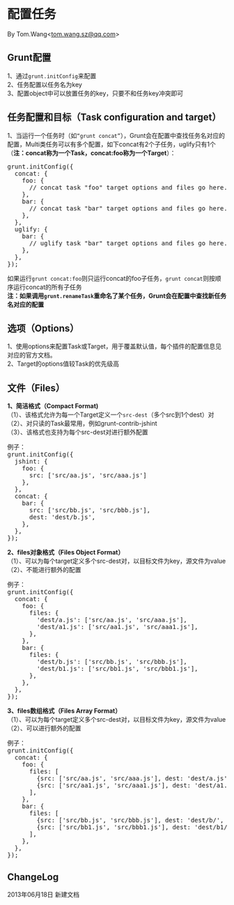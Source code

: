 # 配置任务 #
By Tom.Wang<tom.wang.sz@qq.com\>

## Grunt配置 ##
1、通过`grunt.initConfig`来配置  
2、任务配置以任务名为key  
3、配置object中可以放置任务的key，只要不和任务key冲突即可  

## 任务配置和目标（Task configuration and target） ##
1、当运行一个任务时（如`“grunt concat”`），Grunt会在配置中查找任务名对应的配置，Multi类任务可以有多个配置，如下concat有2个子任务，uglify只有1个（**注：concat称为一个Task，concat:foo称为一个Target**）：
<pre>
grunt.initConfig({
  concat: {
    foo: {
      // concat task "foo" target options and files go here.
    },
    bar: {
      // concat task "bar" target options and files go here.
    },
  },
  uglify: {
    bar: {
      // uglify task "bar" target options and files go here.
    },
  },
});
</pre>
如果运行`grunt concat:foo`则只运行concat的foo子任务，`grunt concat`则按顺序运行concat的所有子任务  
**注：如果调用`grunt.renameTask`重命名了某个任务，Grunt会在配置中查找新任务名对应的配置**  

## 选项（Options） ##
1、使用options来配置Task或Target，用于覆盖默认值，每个插件的配置信息见对应的官方文档。  
2、Target的options值较Task的优先级高  

## 文件（Files） ##
**1、简洁格式（Compact Format)**  
（1）、该格式允许为每一个Target定义一个`src-dest`（多个src到1个dest）对  
（2）、对只读的Task最常用，例如grunt-contrib-jshint  
（3）、该格式也支持为每个src-dest对进行额外配置  
<pre>
例子：
grunt.initConfig({
  jshint: {
    foo: {
      src: ['src/aa.js', 'src/aaa.js']
    },
  },
  concat: {
    bar: {
      src: ['src/bb.js', 'src/bbb.js'],
      dest: 'dest/b.js',
    },
  },
});
</pre>
**2、files对象格式（Files Object Format）**  
（1）、可以为每个target定义多个src-dest对，以目标文件为key，源文件为value  
（2）、不能进行额外的配置  
<pre>
例子：
grunt.initConfig({
  concat: {
    foo: {
      files: {
        'dest/a.js': ['src/aa.js', 'src/aaa.js'],
        'dest/a1.js': ['src/aa1.js', 'src/aaa1.js'],
      },
    },
    bar: {
      files: {
        'dest/b.js': ['src/bb.js', 'src/bbb.js'],
        'dest/b1.js': ['src/bb1.js', 'src/bbb1.js'],
      },
    },
  },
});
</pre>
**3、files数组格式（Files Array Format）**  
（1）、可以为每个target定义多个src-dest对，以目标文件为key，源文件为value  
（2）、可以进行额外的配置
<pre>
例子：
grunt.initConfig({
  concat: {
    foo: {
      files: [
        {src: ['src/aa.js', 'src/aaa.js'], dest: 'dest/a.js'},
        {src: ['src/aa1.js', 'src/aaa1.js'], dest: 'dest/a1.js'},
      ],
    },
    bar: {
      files: [
        {src: ['src/bb.js', 'src/bbb.js'], dest: 'dest/b/', nonull: true},
        {src: ['src/bb1.js', 'src/bbb1.js'], dest: 'dest/b1/', filter: 'isFile'},
      ],
    },
  },
});
</pre>
## ChangeLog ##
2013年06月18日 新建文档
